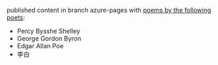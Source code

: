 published content in branch azure-pages with [poems by the following poets](https://thankful-grass-0793a2d1e.2.azurestaticapps.net/):
* Percy Bysshe Shelley
* George Gordon Byron
* Edgar Allan Poe
* 李白




